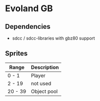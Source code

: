 # Evoland GB

## Dependencies

* sdcc / sdcc-libraries with gbz80 support

## Sprites

| Range   | Description |
|---------|-------------|
| 0 - 1   | Player      |
| 2 - 19  | not used    |
| 20 - 39 | Object pool |
